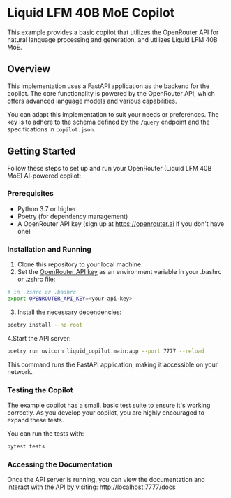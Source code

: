 # Liquid LFM 40B MoE Copilot

This example provides a basic copilot that utilizes the OpenRouter API for natural language processing and generation, and utilizes Liquid LFM 40B MoE.

## Overview

This implementation uses a FastAPI application as the backend for the copilot. The core functionality is powered by the OpenRouter API, which offers advanced language models and various capabilities.

You can adapt this implementation to suit your needs or preferences. The key is to adhere to the schema defined by the `/query` endpoint and the specifications in `copilot.json`.

## Getting Started

Follow these steps to set up and run your OpenRouter (Liquid LFM 40B MoE) AI-powered copilot:

### Prerequisites

- Python 3.7 or higher
- Poetry (for dependency management)
- A OpenRouter API key (sign up at https://openrouter.ai if you don't have one)

### Installation and Running

1. Clone this repository to your local machine.
2. Set the [OpenRouter API key](https://openrouter.ai/settings/keys) as an environment variable in your .bashrc or .zshrc file:

``` sh
# in .zshrc or .bashrc
export OPENROUTER_API_KEY=<your-api-key>
```

3. Install the necessary dependencies:

``` sh
poetry install --no-root
```

4.Start the API server:

``` sh
poetry run uvicorn liquid_copilot.main:app --port 7777 --reload
```

This command runs the FastAPI application, making it accessible on your network.

### Testing the Copilot

The example copilot has a small, basic test suite to ensure it's
working correctly. As you develop your copilot, you are highly encouraged to
expand these tests.

You can run the tests with:

``` sh
pytest tests
```

### Accessing the Documentation

Once the API server is running, you can view the documentation and interact with the API by visiting: http://localhost:7777/docs
